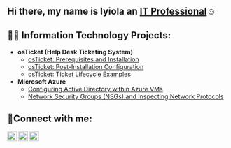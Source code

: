 ## Hi there, my name is Iyiola an <a href="https://linkedin.com/in/ahmed-oyelami">IT Professional</a>☺</h1>

<h2>👨‍💻 Information Technology Projects:</h2>

- <b>osTicket (Help Desk Ticketing System)</b>
  - [osTicket: Prerequisites and Installation](https://github.com/ahmediyiolaoyelami/osticket-prereqs)
  - [osTicket: Post-Installation Configuration](https://github.com/ahmediyiolaoyelami/post-install-config)
  - [osTicket: Ticket Lifecycle Examples](https://github.com/ahmediyiolaoyelami/ticket-lifecycle)
- <b>Microsoft Azure</b>
  - [Configuring Active Directory within Azure VMs](https://github.com/ahmediyiolaoyelami/configure-ad)
  - [Network Security Groups (NSGs) and Inspecting Network Protocols](https://github.com/ahmediyiolaoyelami/azure-network-protocols)

<h2>🤳Connect with me:</h2>

[<img align="left" alt="Josh | Twitter" width="22px" src="https://cdn.jsdelivr.net/npm/simple-icons@v3/icons/twitter.svg" />][twitter]
[<img align="left" alt="Josh | LinkedIn" width="22px" src="https://cdn.jsdelivr.net/npm/simple-icons@v3/icons/linkedin.svg" />][linkedin]
[<img align="left" alt="Josh | Instagram" width="22px" src="https://cdn.jsdelivr.net/npm/simple-icons@v3/icons/instagram.svg" />][instagram]

[twitter]: https://x.com/iam_larmie
[instagram]: https://www.instagram.com/larmie___
[linkedin]: https://linkedin.com/in/ahmed-oyelami
